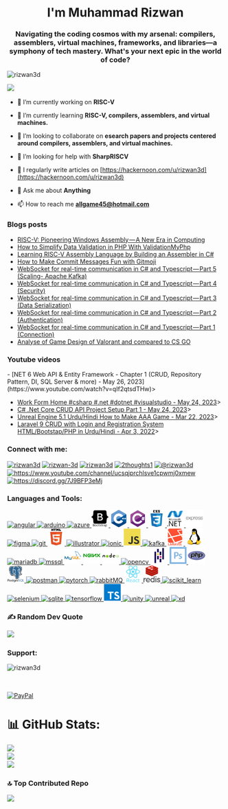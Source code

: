 <h1 align="center">I'm Muhammad Rizwan</h1>
<h3 align="center">Navigating the coding cosmos with my arsenal: compilers, assemblers, virtual machines, frameworks, and libraries—a symphony of tech mastery. What's your next epic in the world of code?</h3>

<p align="left"> <img src="https://komarev.com/ghpvc/?username=rizwan3d&label=Profile%20views&color=0e75b6&style=flat" alt="rizwan3d" /> </p>

![](https://github-profile-trophy.vercel.app/?username=rizwan3d&theme=radical&no-frame=false&no-bg=true&margin-w=4)

- 🔭 I’m currently working on **RISC-V**

- 🌱 I’m currently learning **RISC-V, compilers, assemblers, and virtual machines.**

- 👯 I’m looking to collaborate on **esearch papers and projects centered around compilers, assemblers, and virtual machines.**

- 🤝 I’m looking for help with **SharpRISCV**

- 📝 I regularly write articles on [https://hackernoon.com/u/rizwan3d](https://hackernoon.com/u/rizwan3d)

- 💬 Ask me about **Anything**

- 📫 How to reach me **allgame45@hotmail.com**

### Blogs posts
<!-- BLOG-POST-LIST:START -->
- [RISC-V: Pioneering Windows Assembly — A New Era in Computing](https://medium.com/@rizwan3d/risc-v-pioneering-windows-assembly-a-new-era-in-computing-edb772b52675?source=rss-685d52defe52------2)
- [How to Simplify Data Validation in PHP With ValidationMyPhp](https://medium.com/@rizwan3d/how-to-simplify-data-validation-in-php-with-validationmyphp-b7455f7ed4e2?source=rss-685d52defe52------2)
- [Learning RISC-V Assembly Language by Building an Assembler in C#](https://medium.com/@rizwan3d/learning-risc-v-assembly-language-by-building-an-assembler-in-c-cc991fd2831e?source=rss-685d52defe52------2)
- [How to Make Commit Messages  Fun with Gitmoji](https://medium.com/@rizwan3d/how-to-make-commit-messages-fun-with-gitmoji-825ee9659f83?source=rss-685d52defe52------2)
- [WebSocket for real-time communication in C# and Typescript — Part 5 &lpar;Scaling- Apache Kafka&rpar;](https://medium.com/@rizwan3d/websocket-for-real-time-communication-in-c-and-typescript-part-5-scaling-apache-kafka-5f1f4cb786cd?source=rss-685d52defe52------2)
- [WebSocket for real-time communication in C# and Typescript — Part 4 &lpar;Security&rpar;](https://medium.com/@rizwan3d/websocket-for-real-time-communication-in-c-and-typescript-part-4-security-8fe63b0763a8?source=rss-685d52defe52------2)
- [WebSocket for real-time communication in C# and Typescript — Part 3 &lpar;Data Serialization&rpar;](https://medium.com/@rizwan3d/websocket-for-real-time-communication-in-c-and-typescript-part-3-data-serialization-c4ada68864e7?source=rss-685d52defe52------2)
- [WebSocket for real-time communication in C# and Typescript — Part 2 &lpar;Authentication&rpar;](https://medium.com/@rizwan3d/websocket-for-real-time-communication-in-c-and-typescript-part-2-authentication-b719981ba14f?source=rss-685d52defe52------2)
- [WebSocket for real-time communication in C# and Typescript — Part 1 &lpar;Connection&rpar;](https://medium.com/@rizwan3d/websocket-for-real-time-communication-in-c-and-typescript-part-1-connection-51e17c9090ca?source=rss-685d52defe52------2)
- [Analyse of Game Design of Valorant and compared to CS GO](https://medium.com/@rizwan3d/analyse-of-game-design-of-valorant-and-compared-to-cs-go-c1286f8127eb?source=rss-685d52defe52------2)
<!-- BLOG-POST-LIST:END -->

### Youtube videos
<!-- YOUTUBE:START -->- [NET 6 Web API &amp; Entity Framework - Chapter 1 &lpar;CRUD, Repository Pattern, DI, SQL Server &amp; more&rpar; - May 26, 2023](https://www.youtube.com/watch?v=qIf2qtsdTHw)>
- [Work Form Home #csharp #.net #dotnet #visualstudio - May 24, 2023](https://www.youtube.com/watch?v=1lxaIDhs9iE)>
- [C# .Net Core CRUD API Project Setup Part 1 - May 24, 2023](https://www.youtube.com/watch?v=mhReLee0LQU)>
- [Unreal Engine 5.1 Urdu/Hindi How to Make AAA Game - Mar 22, 2023](https://www.youtube.com/watch?v=UMdd9psaU2I)>
- [Laravel 9 CRUD with Login and Registration System HTML/Bootstap/PHP in Urdu/Hindi - Apr 3, 2022](https://www.youtube.com/watch?v=COxK9xyKOls)>
<!-- YOUTUBE:END -->


<h3 align="left">Connect with me:</h3>
<p align="left">
<a href="https://twitter.com/rizwan3d" target="blank"><img align="center" src="https://raw.githubusercontent.com/rahuldkjain/github-profile-readme-generator/master/src/images/icons/Social/twitter.svg" alt="rizwan3d" height="30" width="40" /></a>
<a href="https://linkedin.com/in/rizwan-3d" target="blank"><img align="center" src="https://raw.githubusercontent.com/rahuldkjain/github-profile-readme-generator/master/src/images/icons/Social/linked-in-alt.svg" alt="rizwan-3d" height="30" width="40" /></a>
<a href="https://fb.com/rizwan3d" target="blank"><img align="center" src="https://raw.githubusercontent.com/rahuldkjain/github-profile-readme-generator/master/src/images/icons/Social/facebook.svg" alt="rizwan3d" height="30" width="40" /></a>
<a href="https://instagram.com/2thoughts1" target="blank"><img align="center" src="https://raw.githubusercontent.com/rahuldkjain/github-profile-readme-generator/master/src/images/icons/Social/instagram.svg" alt="2thoughts1" height="30" width="40" /></a>
<a href="https://medium.com/@rizwan3d" target="blank"><img align="center" src="https://raw.githubusercontent.com/rahuldkjain/github-profile-readme-generator/master/src/images/icons/Social/medium.svg" alt="@rizwan3d" height="30" width="40" /></a>
<a href="https://www.youtube.com/c/https://www.youtube.com/channel/ucsqjprchlsve1cpwmj0xmew" target="blank"><img align="center" src="https://raw.githubusercontent.com/rahuldkjain/github-profile-readme-generator/master/src/images/icons/Social/youtube.svg" alt="https://www.youtube.com/channel/ucsqjprchlsve1cpwmj0xmew" height="30" width="40" /></a>
<a href="https://discord.gg/https://discord.gg/7J9BFP3eMj" target="blank"><img align="center" src="https://raw.githubusercontent.com/rahuldkjain/github-profile-readme-generator/master/src/images/icons/Social/discord.svg" alt="https://discord.gg/7J9BFP3eMj" height="30" width="40" /></a>
</p>

<h3 align="left">Languages and Tools:</h3>
<p align="left"> <a href="https://angular.io" target="_blank" rel="noreferrer"> <img src="https://angular.io/assets/images/logos/angular/angular.svg" alt="angular" width="40" height="40"/> </a> <a href="https://www.arduino.cc/" target="_blank" rel="noreferrer"> <img src="https://cdn.worldvectorlogo.com/logos/arduino-1.svg" alt="arduino" width="40" height="40"/> </a> <a href="https://azure.microsoft.com/en-in/" target="_blank" rel="noreferrer"> <img src="https://www.vectorlogo.zone/logos/microsoft_azure/microsoft_azure-icon.svg" alt="azure" width="40" height="40"/> </a> <a href="https://getbootstrap.com" target="_blank" rel="noreferrer"> <img src="https://raw.githubusercontent.com/devicons/devicon/master/icons/bootstrap/bootstrap-plain-wordmark.svg" alt="bootstrap" width="40" height="40"/> </a> <a href="https://www.w3schools.com/cpp/" target="_blank" rel="noreferrer"> <img src="https://raw.githubusercontent.com/devicons/devicon/master/icons/cplusplus/cplusplus-original.svg" alt="cplusplus" width="40" height="40"/> </a> <a href="https://www.w3schools.com/cs/" target="_blank" rel="noreferrer"> <img src="https://raw.githubusercontent.com/devicons/devicon/master/icons/csharp/csharp-original.svg" alt="csharp" width="40" height="40"/> </a> <a href="https://www.w3schools.com/css/" target="_blank" rel="noreferrer"> <img src="https://raw.githubusercontent.com/devicons/devicon/master/icons/css3/css3-original-wordmark.svg" alt="css3" width="40" height="40"/> </a> <a href="https://dotnet.microsoft.com/" target="_blank" rel="noreferrer"> <img src="https://raw.githubusercontent.com/devicons/devicon/master/icons/dot-net/dot-net-original-wordmark.svg" alt="dotnet" width="40" height="40"/> </a> <a href="https://expressjs.com" target="_blank" rel="noreferrer"> <img src="https://raw.githubusercontent.com/devicons/devicon/master/icons/express/express-original-wordmark.svg" alt="express" width="40" height="40"/> </a> <a href="https://www.figma.com/" target="_blank" rel="noreferrer"> <img src="https://www.vectorlogo.zone/logos/figma/figma-icon.svg" alt="figma" width="40" height="40"/> </a> <a href="https://git-scm.com/" target="_blank" rel="noreferrer"> <img src="https://www.vectorlogo.zone/logos/git-scm/git-scm-icon.svg" alt="git" width="40" height="40"/> </a> <a href="https://www.w3.org/html/" target="_blank" rel="noreferrer"> <img src="https://raw.githubusercontent.com/devicons/devicon/master/icons/html5/html5-original-wordmark.svg" alt="html5" width="40" height="40"/> </a> <a href="https://www.adobe.com/in/products/illustrator.html" target="_blank" rel="noreferrer"> <img src="https://www.vectorlogo.zone/logos/adobe_illustrator/adobe_illustrator-icon.svg" alt="illustrator" width="40" height="40"/> </a> <a href="https://ionicframework.com" target="_blank" rel="noreferrer"> <img src="https://upload.wikimedia.org/wikipedia/commons/d/d1/Ionic_Logo.svg" alt="ionic" width="40" height="40"/> </a> <a href="https://developer.mozilla.org/en-US/docs/Web/JavaScript" target="_blank" rel="noreferrer"> <img src="https://raw.githubusercontent.com/devicons/devicon/master/icons/javascript/javascript-original.svg" alt="javascript" width="40" height="40"/> </a> <a href="https://kafka.apache.org/" target="_blank" rel="noreferrer"> <img src="https://www.vectorlogo.zone/logos/apache_kafka/apache_kafka-icon.svg" alt="kafka" width="40" height="40"/> </a> <a href="https://laravel.com/" target="_blank" rel="noreferrer"> <img src="https://raw.githubusercontent.com/devicons/devicon/master/icons/laravel/laravel-plain-wordmark.svg" alt="laravel" width="40" height="40"/> </a> <a href="https://www.linux.org/" target="_blank" rel="noreferrer"> <img src="https://raw.githubusercontent.com/devicons/devicon/master/icons/linux/linux-original.svg" alt="linux" width="40" height="40"/> </a> <a href="https://mariadb.org/" target="_blank" rel="noreferrer"> <img src="https://www.vectorlogo.zone/logos/mariadb/mariadb-icon.svg" alt="mariadb" width="40" height="40"/> </a> <a href="https://www.microsoft.com/en-us/sql-server" target="_blank" rel="noreferrer"> <img src="https://www.svgrepo.com/show/303229/microsoft-sql-server-logo.svg" alt="mssql" width="40" height="40"/> </a> <a href="https://www.mysql.com/" target="_blank" rel="noreferrer"> <img src="https://raw.githubusercontent.com/devicons/devicon/master/icons/mysql/mysql-original-wordmark.svg" alt="mysql" width="40" height="40"/> </a> <a href="https://www.nginx.com" target="_blank" rel="noreferrer"> <img src="https://raw.githubusercontent.com/devicons/devicon/master/icons/nginx/nginx-original.svg" alt="nginx" width="40" height="40"/> </a> <a href="https://nodejs.org" target="_blank" rel="noreferrer"> <img src="https://raw.githubusercontent.com/devicons/devicon/master/icons/nodejs/nodejs-original-wordmark.svg" alt="nodejs" width="40" height="40"/> </a> <a href="https://opencv.org/" target="_blank" rel="noreferrer"> <img src="https://www.vectorlogo.zone/logos/opencv/opencv-icon.svg" alt="opencv" width="40" height="40"/> </a> <a href="https://pandas.pydata.org/" target="_blank" rel="noreferrer"> <img src="https://raw.githubusercontent.com/devicons/devicon/2ae2a900d2f041da66e950e4d48052658d850630/icons/pandas/pandas-original.svg" alt="pandas" width="40" height="40"/> </a> <a href="https://www.photoshop.com/en" target="_blank" rel="noreferrer"> <img src="https://raw.githubusercontent.com/devicons/devicon/master/icons/photoshop/photoshop-line.svg" alt="photoshop" width="40" height="40"/> </a> <a href="https://www.php.net" target="_blank" rel="noreferrer"> <img src="https://raw.githubusercontent.com/devicons/devicon/master/icons/php/php-original.svg" alt="php" width="40" height="40"/> </a> <a href="https://www.postgresql.org" target="_blank" rel="noreferrer"> <img src="https://raw.githubusercontent.com/devicons/devicon/master/icons/postgresql/postgresql-original-wordmark.svg" alt="postgresql" width="40" height="40"/> </a> <a href="https://postman.com" target="_blank" rel="noreferrer"> <img src="https://www.vectorlogo.zone/logos/getpostman/getpostman-icon.svg" alt="postman" width="40" height="40"/> </a> <a href="https://pytorch.org/" target="_blank" rel="noreferrer"> <img src="https://www.vectorlogo.zone/logos/pytorch/pytorch-icon.svg" alt="pytorch" width="40" height="40"/> </a> <a href="https://www.rabbitmq.com" target="_blank" rel="noreferrer"> <img src="https://www.vectorlogo.zone/logos/rabbitmq/rabbitmq-icon.svg" alt="rabbitMQ" width="40" height="40"/> </a> <a href="https://reactjs.org/" target="_blank" rel="noreferrer"> <img src="https://raw.githubusercontent.com/devicons/devicon/master/icons/react/react-original-wordmark.svg" alt="react" width="40" height="40"/> </a> <a href="https://redis.io" target="_blank" rel="noreferrer"> <img src="https://raw.githubusercontent.com/devicons/devicon/master/icons/redis/redis-original-wordmark.svg" alt="redis" width="40" height="40"/> </a> <a href="https://scikit-learn.org/" target="_blank" rel="noreferrer"> <img src="https://upload.wikimedia.org/wikipedia/commons/0/05/Scikit_learn_logo_small.svg" alt="scikit_learn" width="40" height="40"/> </a> <a href="https://www.selenium.dev" target="_blank" rel="noreferrer"> <img src="https://raw.githubusercontent.com/detain/svg-logos/780f25886640cef088af994181646db2f6b1a3f8/svg/selenium-logo.svg" alt="selenium" width="40" height="40"/> </a> <a href="https://www.sqlite.org/" target="_blank" rel="noreferrer"> <img src="https://www.vectorlogo.zone/logos/sqlite/sqlite-icon.svg" alt="sqlite" width="40" height="40"/> </a> <a href="https://www.tensorflow.org" target="_blank" rel="noreferrer"> <img src="https://www.vectorlogo.zone/logos/tensorflow/tensorflow-icon.svg" alt="tensorflow" width="40" height="40"/> </a> <a href="https://www.typescriptlang.org/" target="_blank" rel="noreferrer"> <img src="https://raw.githubusercontent.com/devicons/devicon/master/icons/typescript/typescript-original.svg" alt="typescript" width="40" height="40"/> </a> <a href="https://unity.com/" target="_blank" rel="noreferrer"> <img src="https://www.vectorlogo.zone/logos/unity3d/unity3d-icon.svg" alt="unity" width="40" height="40"/> </a> <a href="https://unrealengine.com/" target="_blank" rel="noreferrer"> <img src="https://raw.githubusercontent.com/kenangundogan/fontisto/036b7eca71aab1bef8e6a0518f7329f13ed62f6b/icons/svg/brand/unreal-engine.svg" alt="unreal" width="40" height="40"/> </a> <a href="https://www.adobe.com/products/xd.html" target="_blank" rel="noreferrer"> <img src="https://cdn.worldvectorlogo.com/logos/adobe-xd.svg" alt="xd" width="40" height="40"/> </a> </p>

### ✍️ Random Dev Quote
![](https://quotes-github-readme.vercel.app/api?type=horizontal&theme=radical)

<h3 align="left">Support:</h3>
<p><a href="https://www.buymeacoffee.com/rizwan3d"> <img align="left" src="https://cdn.buymeacoffee.com/buttons/v2/default-yellow.png" height="50" width="210" alt="rizwan3d" /></a></p><br><br><br>

[![PayPal](https://img.shields.io/badge/PayPal-00457C?style=for-the-badge&logo=paypal&logoColor=white)](https://paypal.me/rizwan3d) 



# 📊 GitHub Stats:
![](https://github-readme-stats.vercel.app/api?username=Rizwan3d&theme=dark&hide_border=false&include_all_commits=false&count_private=false)<br/>
![](https://github-readme-streak-stats.herokuapp.com/?user=Rizwan3d&theme=dark&hide_border=false)<br/>
![](https://github-readme-stats.vercel.app/api/top-langs/?username=Rizwan3d&theme=dark&hide_border=false&include_all_commits=false&count_private=false&layout=compact)
### 🔝 Top Contributed Repo
![](https://github-contributor-stats.vercel.app/api?username=Rizwan3d&limit=5&theme=dark&combine_all_yearly_contributions=true)
